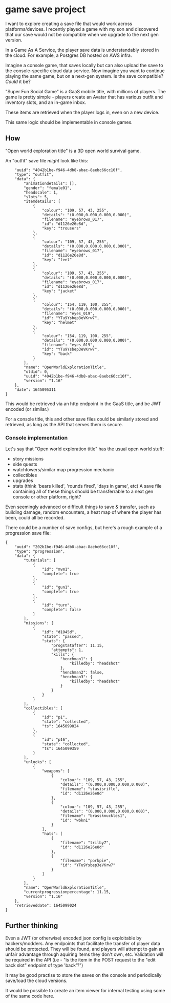 # game save project

I want to explore creating a save file that would work across platforms/devices. I recently played a game with my son
and discovered that our save would not be compatible when we upgrade to the next gen version.

In a Game As A Service, the player save data is understandably stored in the cloud. For example, a Postgres DB hosted on
AWS infra.

Imagine a console game, that saves locally but can also upload the save to the console-specific cloud data service. Now
imagine you want to continue playing the same game, but on a next-gen system. Is the save compatible? _Could_ it be?

"Super Fun Social Game" is a GaaS mobile title, with millions of players. The game is pretty simple - players create an
Avatar that has various outfit and inventory slots, and an in-game inbox.

These items are retrieved when the player logs in, even on a new device.

This same logic should be implementable in console games.

## How

"Open world exploration title" is a 3D open world survival game.

An "outfit" save file *might* look like this:

```{
	"uuid": "4042b1be-f946-4db8-abac-8aebc66cc10f",
	"type": "outfit",
	"data": {
		"animationdetails": [],
		"gender": "female01",
		"headscale": 1,
		"slots": 5,
		"itemdetails": [
			{
				"colour": "109, 57, 43, 255",
				"details": "(0.000,0.000,0.000,0.000)",
				"filename": "eyebrows_017",
				"id": "d1126e26e8d",
				"key": "trousers"
			},
			{
				"colour": "109, 57, 43, 255",
				"details": "(0.000,0.000,0.000,0.000)",
				"filename": "eyebrows_017",
				"id": "d1126e26e8d",
				"key": "feet"
			},
			{
				"colour": "109, 57, 43, 255",
				"details": "(0.000,0.000,0.000,0.000)",
				"filename": "eyebrows_017",
				"id": "d1126e26e8d",
				"key": "jacket"
			},
			{
				"colour": "154, 119, 100, 255",
				"details": "(0.000,0.000,0.000,0.000)",
				"filename": "eyes_019",
				"id": "YTu9Ysbep3eVKrw7",
				"key": "helmet"
			},
			{
				"colour": "154, 119, 100, 255",
				"details": "(0.000,0.000,0.000,0.000)",
				"filename": "eyes_019",
				"id": "YTu9Ysbep3eVKrw7",
				"key": "back"
			}
		],
		"name": "OpenWorldExplorationTitle",
		"oldid": 0,
		"uuid": "4042b1be-f946-4db8-abac-8aebc66cc10f",
		"version": "1.16"
	},
	"date": 1645095311
}
```

This would be retrieved via an http endpoint in the GaaS title, and be JWT encoded (or similar.)

For a console title, this and other save files could be similarly stored and retrieved, as long as the API that serves
them is secure.

### Console implementation

Let's say that "Open world exploration title" has the usual open world stuff:

- story missions
- side quests
- watchtowers/similar map progression mechanic
- collectibles
- upgrades
- stats (think 'bears killed', 'rounds fired', 'days in game', etc)
  A save file containing all of these things should be transferrable to a next gen console or other platform, right?

Even seemingly advanced or difficult things to save & transfer, such as building damage, random encounters, a heat map
of where the player has been, could all be recorded.

There could be a number of save configs, but here's a rough example of a progression save file:

```
{
	"uuid": "202b1be-f946-4db8-abac-8aebc66cc10f",
	"type": "progression",
	"data": {
		"tutorials": [
			{
				"id": "mvm1",
				"complete": true
			},
			{
				"id": "gun1",
				"complete": true
			},
			{
				"id": "turn",
				"complete": false
			}
		],
		"missions": [
			{
				"id": "d1045d",
				"state": "passed",
				"stats": {
					"progstatafter": 11.15,
					"attempts": 1,
					"kills": {
						"henchman1": {
							"killedby": "headshot"
						},
						"henchman2": false,
						"henchman3": {
							"killedby": "headshot"
						}
					}
				}
			}
		],
		"collectibles": [
			{
				"id": "p1",
				"state": "collected",
				"ts": 1645099024
			},
			{
				"id": "p16",
				"state": "collected",
				"ts": 1645099359
			}
		],
		"unlocks": [
			{
				"weapons": [
					{
						"colour": "109, 57, 43, 255",
						"details": "(0.000,0.000,0.000,0.000)",
						"filename": "stasisrifle",
						"id": "d1126e26e8d"
					},
					{
						"colour": "109, 57, 43, 255",
						"details": "(0.000,0.000,0.000,0.000)",
						"filename": "brassknuckles1",
						"id": "wbkn1"
					}
				],
				"hats": [
					{
						"filename": "trilby7",
						"id": "d1126e26e8d"
					},
					{
						"filename": "porkpie",
						"id": "YTu9Ysbep3eVKrw7"
					}
				]
			}
		],
		"name": "OpenWorldExplorationTitle",
		"currentprogressionpercentage": 11.15,
		"version": "1.16"
	},
	"retrieveddate": 1645099024
}
```


## Further thinking

Even a JWT (or otherwise) encoded json config is exploitable by hackers/modders. Any endpoints that facilitate the
transfer of player data should be protected. They will be found, and players will attempt to gain an unfair advantage
through aquiring items they don't own, etc. Validation will be required in the API (i.e - "is the item in the POST request to the "edit back slot" endpoint of type 'back'?")

It may be good practise to store the saves on the console and periodically save/load the cloud versions.

It would be possible to create an item viewer for internal testing using some of the same code here.
